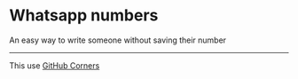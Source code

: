 # Whatsapp numbers
An easy way to write someone without saving their number

------
This use [GitHub Corners](https://tholman.com/github-corners/)
